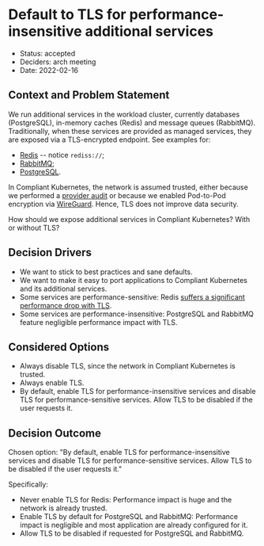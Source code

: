 # Default to TLS for performance-insensitive additional services

* Status: accepted
* Deciders: arch meeting
* Date: 2022-02-16

## Context and Problem Statement

We run additional services in the workload cluster, currently databases (PostgreSQL), in-memory caches (Redis) and message queues (RabbitMQ).
Traditionally, when these services are provided as managed services, they are exposed via a TLS-encrypted endpoint. See examples for:

* [Redis](https://docs.microsoft.com/en-us/azure/azure-cache-for-redis/cache-nodejs-get-started#create-a-new-nodejs-app) -- notice `rediss://`;
* [RabbitMQ](https://docs.aws.amazon.com/amazon-mq/latest/developer-guide/data-protection.html#data-protection-encryption-in-transit);
* [PostgreSQL](https://docs.aws.amazon.com/AmazonRDS/latest/UserGuide/PostgreSQL.Concepts.General.SSL.html).

In Compliant Kubernetes, the network is assumed trusted, either because we performed a [provider audit](https://elastisys.io/compliantkubernetes/operator-manual/provider-audit/) or because we enabled Pod-to-Pod encryption via [WireGuard](https://elastisys.com/redundancy-across-data-centers-with-kubernetes-wireguard-and-rook/). Hence, TLS does not improve data security.

How should we expose additional services in Compliant Kubernetes? With or without TLS?

## Decision Drivers

* We want to stick to best practices and sane defaults.
* We want to make it easy to port applications to Compliant Kubernetes and its additional services.
* Some services are performance-sensitive: Redis [suffers a significant performance drop with TLS](https://dzone.com/articles/redis-tls-can-significantly-reduce-performance-a-l#:~:text=To%20summarize%20performance%3A,drop%20after%20adding%20additional%20threads).
* Some services are performance-insensitive: PostgreSQL and RabbitMQ feature negligible performance impact with TLS.

## Considered Options

* Always disable TLS, since the network in Compliant Kubernetes is trusted.
* Always enable TLS.
* By default, enable TLS for performance-insensitive services and disable TLS for performance-sensitive services. Allow TLS to be disabled if the user requests it.

## Decision Outcome

Chosen option: "By default, enable TLS for performance-insensitive services and disable TLS for performance-sensitive services. Allow TLS to be disabled if the user requests it."

Specifically:

* Never enable TLS for Redis: Performance impact is huge and the network is already trusted.
* Enable TLS by default for PostgreSQL and RabbitMQ: Performance impact is negligible and most application are already configured for it.
* Allow TLS to be disabled if requested for PostgreSQL and RabbitMQ.
